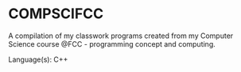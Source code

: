 # COMPSCIFCC
A compilation of my classwork programs created from my Computer Science course @FCC - programming concept and computing.

Language(s): C++

